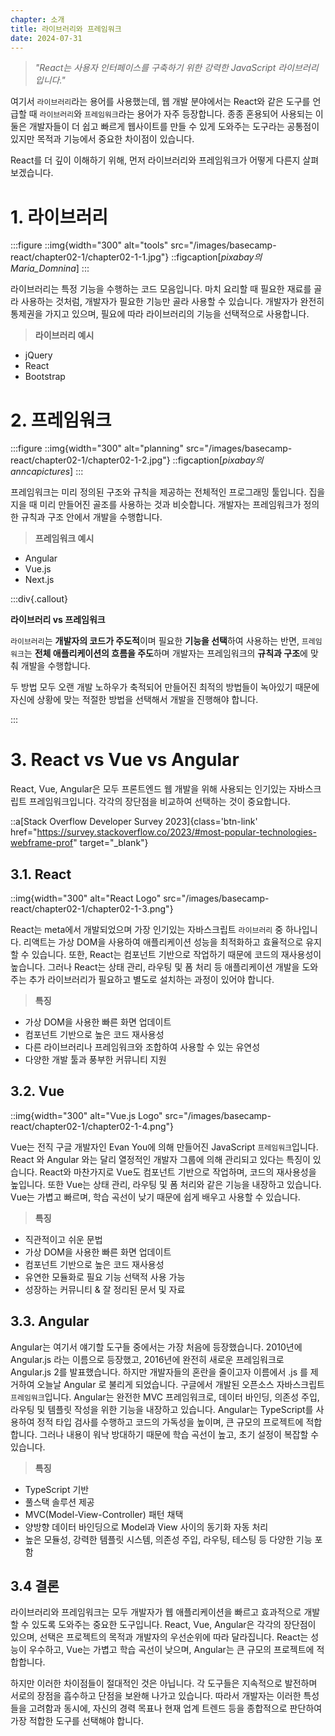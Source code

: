 ```yaml
---
chapter: 소개
title: 라이브러리와 프레임워크
date: 2024-07-31
---
```


> _"React는 사용자 인터페이스를 구축하기 위한 강력한 JavaScript 라이브러리입니다."_

여기서 `라이브러리`라는 용어를 사용했는데, 웹 개발 분야에서는 React와 같은 도구를 언급할 때 `라이브러리`와 `프레임워크`라는 용어가 자주 등장합니다. 종종 혼용되어 사용되는 이 둘은 개발자들이 더 쉽고 빠르게 웹사이트를 만들 수 있게 도와주는 도구라는 공통점이 있지만 목적과 기능에서 중요한 차이점이 있습니다.

React를 더 깊이 이해하기 위해, 먼저 라이브러리와 프레임워크가 어떻게 다른지 살펴보겠습니다.

# 1. 라이브러리

:::figure
::img{width="300" alt="tools" src="/images/basecamp-react/chapter02-1/chapter02-1-1.jpg"}
::figcaption[*pixabay의 Maria_Domnina*]
:::

라이브러리는 특정 기능을 수행하는 코드 모음입니다. 마치 요리할 때 필요한 재료를 골라 사용하는 것처럼, 개발자가 필요한 기능만 골라 사용할 수 있습니다. 개발자가 완전히 통제권을 가지고 있으며, 필요에 따라 라이브러리의 기능을 선택적으로 사용합니다.

> **라이브러리 예시**

- jQuery
- React
- Bootstrap

# 2. 프레임워크

:::figure
::img{width="300" alt="planning" src="/images/basecamp-react/chapter02-1/chapter02-1-2.jpg"}
::figcaption[*pixabay의 anncapictures*]
:::

프레임워크는 미리 정의된 구조와 규칙을 제공하는 전체적인 프로그래밍 툴입니다. 집을 지을 때 미리 만들어진 골조를 사용하는 것과 비슷합니다. 개발자는 프레임워크가 정의한 규칙과 구조 안에서 개발을 수행합니다.

> **프레임워크 예시**

- Angular
- Vue.js
- Next.js

:::div{.callout}

**라이브러리 vs 프레임워크**

`라이브러리`는 **개발자의 코드가 주도적**이며 필요한 **기능을 선택**하여 사용하는 반면, `프레임워크`는 **전체 애플리케이션의 흐름을 주도**하며 개발자는 프레임워크의 **규칙과 구조**에 맞춰 개발을 수행합니다.

두 방법 모두 오랜 개발 노하우가 축적되어 만들어진 최적의 방법들이 녹아있기 때문에 자신에 상황에 맞는 적절한 방법을 선택해서 개발을 진행해야 합니다.

:::

# 3. React vs Vue vs Angular

React, Vue, Angular은 모두 프론트엔드 웹 개발을 위해 사용되는 인기있는 자바스크립트 프레임워크입니다. 각각의 장단점을 비교하여 선택하는 것이 중요합니다.

::a[Stack Overflow Developer Survey 2023]{class='btn-link' href="https://survey.stackoverflow.co/2023/#most-popular-technologies-webframe-prof" target="\_blank"}

## 3.1. React

::img{width="300" alt="React Logo" src="/images/basecamp-react/chapter02-1/chapter02-1-3.png"}

React는 meta에서 개발되었으며 가장 인기있는 자바스크립트 `라이브러리` 중 하나입니다. 리액트는 가상 DOM을 사용하여 애플리케이션 성능을 최적화하고 효율적으로 유지할 수 있습니다. 또한, React는 컴포넌트 기반으로 작업하기 때문에 코드의 재사용성이 높습니다. 그러나 React는 상태 관리, 라우팅 및 폼 처리 등 애플리케이션 개발을 도와주는 추가 라이브러리가 필요하고 별도로 설치하는 과정이 있어야 합니다.

> **특징**

- 가상 DOM을 사용한 빠른 화면 업데이트
- 컴포넌트 기반으로 높은 코드 재사용성
- 다른 라이브러리나 프레임워크와 조합하여 사용할 수 있는 유연성
- 다양한 개발 툴과 풍부한 커뮤니티 지원

## 3.2. Vue

::img{width="300" alt="Vue.js Logo" src="/images/basecamp-react/chapter02-1/chapter02-1-4.png"}

Vue는 전직 구글 개발자인 Evan You에 의해 만들어진 JavaScript `프레임워크`입니다. React 와 Angular 와는 달리 열정적인 개발자 그룹에 의해 관리되고 있다는 특징이 있습니다. React와 마찬가지로 Vue도 컴포넌트 기반으로 작업하며, 코드의 재사용성을 높입니다. 또한 Vue는 상태 관리, 라우팅 및 폼 처리와 같은 기능을 내장하고 있습니다. Vue는 가볍고 빠르며, 학습 곡선이 낮기 때문에 쉽게 배우고 사용할 수 있습니다.

> **특징**

- 직관적이고 쉬운 문법
- 가상 DOM을 사용한 빠른 화면 업데이트
- 컴포넌트 기반으로 높은 코드 재사용성
- 유연한 모듈화로 필요 기능 선택적 사용 가능
- 성장하는 커뮤니티 & 잘 정리된 문서 및 자료

## 3.3. Angular

Angular는 여기서 얘기할 도구들 중에서는 가장 처음에 등장했습니다. 2010년에 Angular.js 라는 이름으로 등장했고, 2016년에 완전히 새로운 프레임워크로 Angular.js 2를 발표했습니다. 하지만 개발자들의 혼란을 줄이고자 이름에서 .js 를 제거하여 오늘날 Angular 로 불리게 되었습니다. 구글에서 개발된 오픈소스 자바스크립트 `프레임워크`입니다. Angular는 완전한 MVC 프레임워크로, 데이터 바인딩, 의존성 주입, 라우팅 및 템플릿 작성을 위한 기능을 내장하고 있습니다. Angular는 TypeScript를 사용하여 정적 타입 검사를 수행하고 코드의 가독성을 높이며, 큰 규모의 프로젝트에 적합합니다. 그러나 내용이 워낙 방대하기 때문에 학습 곡선이 높고, 초기 설정이 복잡할 수 있습니다.

> **특징**

- TypeScript 기반
- 풀스택 솔루션 제공
- MVC(Model-View-Controller) 패턴 채택
- 양방향 데이터 바인딩으로 Model과 View 사이의 동기화 자동 처리
- 높은 모듈성, 강력한 템플릿 시스템, 의존성 주입, 라우팅, 테스팅 등 다양한 기능 포함

## 3.4 결론

라이브러리와 프레임워크는 모두 개발자가 웹 애플리케이션을 빠르고 효과적으로 개발할 수 있도록 도와주는 중요한 도구입니다. React, Vue, Angular은 각각의 장단점이 있으며, 선택은 프로젝트의 목적과 개발자의 우선순위에 따라 달라집니다. React는 성능이 우수하고, Vue는 가볍고 학습 곡선이 낮으며, Angular는 큰 규모의 프로젝트에 적합합니다.

하지만 이러한 차이점들이 절대적인 것은 아닙니다. 각 도구들은 지속적으로 발전하며 서로의 장점을 흡수하고 단점을 보완해 나가고 있습니다. 따라서 개발자는 이러한 특성들을 고려함과 동시에, 자신의 경력 목표나 현재 업계 트렌드 등을 종합적으로 판단하여 가장 적합한 도구를 선택해야 합니다.
